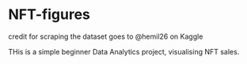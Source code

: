 # NFT-figures
credit for scraping the dataset goes to @hemil26 on Kaggle



THis is a simple beginner Data Analytics project, visualising NFT sales.
